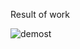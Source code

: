 Result of work

![demost](https://user-images.githubusercontent.com/28685443/120743972-f8519700-c534-11eb-873e-08a08db4fe78.gif)


